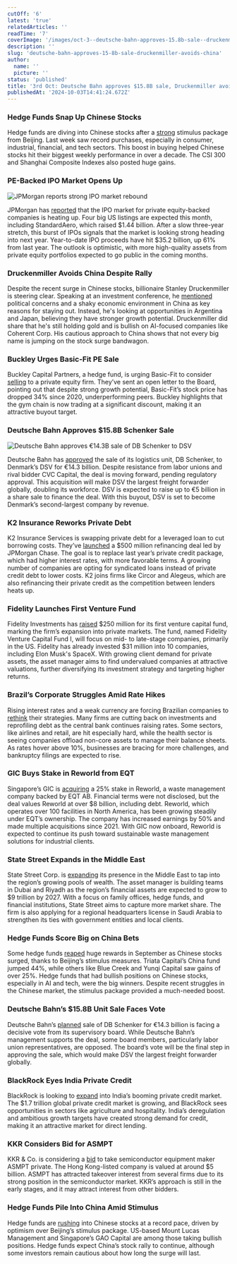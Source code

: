 ```yaml
---
cutOff: '6'
latest: 'true'
relatedArticles: ''
readTime: '7'
coverImage: '/images/oct-3--deutsche-bahn-approves-15.8b-sale--druckenmiller-avoids-china-Y0OD.webp'
description: ''
slug: 'deutsche-bahn-approves-15-8b-sale-druckenmiller-avoids-china'
author:
  name: ''
  picture: ''
status: 'published'
title: '3rd Oct: Deutsche Bahn approves $15.8B sale, Druckenmiller avoids China'
publishedAt: '2024-10-03T14:41:24.672Z'
---
```


### Hedge Funds Snap Up Chinese Stocks

Hedge funds are diving into Chinese stocks after a [strong](https://www.hedgeweek.com/hedge-funds-drive-record-weekly-chinese-stock-purchases-amid-stimulus-optimism/#:~:text=Global%20hedge%20funds%20ramped%20up,to%20a%20report%20by%20Reuters.) stimulus package from Beijing. Last week saw record purchases, especially in consumer, industrial, financial, and tech sectors. This boost in buying helped Chinese stocks hit their biggest weekly performance in over a decade. The CSI 300 and Shanghai Composite Indexes also posted huge gains.

### PE-Backed IPO Market Opens Up

![JPMorgan reports strong IPO market rebound](/images/oct-3--deutsche-bahn-approves-15.8b-sale--druckenmiller-avoids-china-M5MT.webp)

JPMorgan has [reported](https://www.bnnbloomberg.ca/business/2024/10/02/jpmorgan-says-ipo-market-for-pe-backed-companies-is-very-open/) that the IPO market for private equity-backed companies is heating up. Four big US listings are expected this month, including StandardAero, which raised $1.44 billion. After a slow three-year stretch, this burst of IPOs signals that the market is looking strong heading into next year. Year-to-date IPO proceeds have hit $35.2 billion, up 61% from last year. The outlook is optimistic, with more high-quality assets from private equity portfolios expected to go public in the coming months.

### Druckenmiller Avoids China Despite Rally

Despite the recent surge in Chinese stocks, billionaire Stanley Druckenmiller is steering clear. Speaking at an investment conference, he [mentioned](https://www.hedgeweek.com/hedge-fund-legend-druckenmiller-steering-clear-of-china-despite-stock-surge/) political concerns and a shaky economic environment in China as key reasons for staying out. Instead, he's looking at opportunities in Argentina and Japan, believing they have stronger growth potential. Druckenmiller did share that he's still holding gold and is bullish on AI-focused companies like Coherent Corp. His cautious approach to China shows that not every big name is jumping on the stock surge bandwagon.

### Buckley Urges Basic-Fit PE Sale

Buckley Capital Partners, a hedge fund, is urging Basic-Fit to consider [selling](https://www.hedgeweek.com/buckley-pressing-basic-fit-to-consider-pe-sale/) to a private equity firm. They’ve sent an open letter to the Board, pointing out that despite strong growth potential, Basic-Fit’s stock price has dropped 34% since 2020, underperforming peers. Buckley highlights that the gym chain is now trading at a significant discount, making it an attractive buyout target.

### Deutsche Bahn Approves $15.8B Schenker Sale

![Deutsche Bahn approves €14.3B sale of DB Schenker to DSV](/images/oct-3--deutsche-bahn-approves-15.8b-sale--druckenmiller-avoids-china-a-M1ND.webp)

Deutsche Bahn has [approved](https://www.bnnbloomberg.ca/business/company-news/2024/10/02/deutsche-bahn-approves-143-billion-logistics-unit-sale-to-dsv/) the sale of its logistics unit, DB Schenker, to Denmark’s DSV for €14.3 billion. Despite resistance from labor unions and rival bidder CVC Capital, the deal is moving forward, pending regulatory approval. This acquisition will make DSV the largest freight forwarder globally, doubling its workforce. DSV is expected to raise up to €5 billion in a share sale to finance the deal. With this buyout, DSV is set to become Denmark’s second-largest company by revenue.

### K2 Insurance Reworks Private Debt

K2 Insurance Services is swapping private debt for a leveraged loan to cut borrowing costs. They’ve [launched](https://www.bnnbloomberg.ca/business/company-news/2024/10/02/k2-insurance-joins-firms-looking-to-shed-private-credit-debt/) a $500 million refinancing deal led by JPMorgan Chase. The goal is to replace last year’s private credit package, which had higher interest rates, with more favorable terms. A growing number of companies are opting for syndicated loans instead of private credit debt to lower costs. K2 joins firms like Circor and Alegeus, which are also refinancing their private credit as the competition between lenders heats up.

### Fidelity Launches First Venture Fund

Fidelity Investments has [raised](https://www.bnnbloomberg.ca/business/company-news/2024/10/02/fidelity-raises-first-fund-dedicated-to-venture-capital/) $250 million for its first venture capital fund, marking the firm’s expansion into private markets. The fund, named Fidelity Venture Capital Fund I, will focus on mid- to late-stage companies, primarily in the US. Fidelity has already invested $31 million into 10 companies, including Elon Musk's SpaceX. With growing client demand for private assets, the asset manager aims to find undervalued companies at attractive valuations, further diversifying its investment strategy and targeting higher returns.

### Brazil’s Corporate Struggles Amid Rate Hikes

Rising interest rates and a weak currency are forcing Brazilian companies to [rethink](https://www.bnnbloomberg.ca/investing/commodities/2024/10/02/rate-hikes-currency-woes-force-a-corporate-reckoning-in-brazil/) their strategies. Many firms are cutting back on investments and reprofiling debt as the central bank continues raising rates. Some sectors, like airlines and retail, are hit especially hard, while the health sector is seeing companies offload non-core assets to manage their balance sheets. As rates hover above 10%, businesses are bracing for more challenges, and bankruptcy filings are expected to rise.

### GIC Buys Stake in Reworld from EQT

Singapore’s GIC is [acquiring](https://www.bnnbloomberg.ca/business/international/2024/10/02/gic-agrees-to-buy-25-stake-in-eqt-backed-waste-firm-reworld/) a 25% stake in Reworld, a waste management company backed by EQT AB. Financial terms were not disclosed, but the deal values Reworld at over $8 billion, including debt. Reworld, which operates over 100 facilities in North America, has been growing steadily under EQT’s ownership. The company has increased earnings by 50% and made multiple acquisitions since 2021. With GIC now onboard, Reworld is expected to continue its push toward sustainable waste management solutions for industrial clients.

### State Street Expands in the Middle East

State Street Corp. is [expanding](https://www.bnnbloomberg.ca/business/2024/10/02/state-street-boosts-team-to-chase-bigger-slice-of-middle-east-trillions/) its presence in the Middle East to tap into the region’s growing pools of wealth. The asset manager is building teams in Dubai and Riyadh as the region’s financial assets are expected to grow to $9 trillion by 2027. With a focus on family offices, hedge funds, and financial institutions, State Street aims to capture more market share. The firm is also applying for a regional headquarters license in Saudi Arabia to strengthen its ties with government entities and local clients.

### Hedge Funds Score Big on China Bets

Some hedge funds [reaped](https://www.bnnbloomberg.ca/business/technology/2024/10/02/hedge-funds-that-bet-big-on-china-score-25-plus-september-gains/) huge rewards in September as Chinese stocks surged, thanks to Beijing’s stimulus measures. Triata Capital’s China fund jumped 44%, while others like Blue Creek and Yunqi Capital saw gains of over 25%. Hedge funds that had bullish positions on Chinese stocks, especially in AI and tech, were the big winners. Despite recent struggles in the Chinese market, the stimulus package provided a much-needed boost.

### Deutsche Bahn’s $15.8B Unit Sale Faces Vote

Deutsche Bahn’s [planned](https://www.bnnbloomberg.ca/business/company-news/2024/10/02/deutsche-bahns-14-billion-unit-sale-faces-decisive-vote/) sale of DB Schenker for €14.3 billion is facing a decisive vote from its supervisory board. While Deutsche Bahn’s management supports the deal, some board members, particularly labor union representatives, are opposed. The board’s vote will be the final step in approving the sale, which would make DSV the largest freight forwarder globally.

### BlackRock Eyes India Private Credit

BlackRock is looking to [expand](https://www.bnnbloomberg.ca/business/company-news/2024/10/02/blackrock-chases-private-credit-deals-in-growing-indian-market/) into India’s booming private credit market. The $1.7 trillion global private credit market is growing, and BlackRock sees opportunities in sectors like agriculture and hospitality. India’s deregulation and ambitious growth targets have created strong demand for credit, making it an attractive market for direct lending.

### KKR Considers Bid for ASMPT

KKR & Co. is considering a [bid](https://www.bnnbloomberg.ca/business/international/2024/10/02/kkr-is-said-to-weigh-takeover-bid-for-chip-gear-maker-asmpt/) to take semiconductor equipment maker ASMPT private. The Hong Kong-listed company is valued at around $5 billion. ASMPT has attracted takeover interest from several firms due to its strong position in the semiconductor market. KKR’s approach is still in the early stages, and it may attract interest from other bidders.

### Hedge Funds Pile Into China Amid Stimulus

Hedge funds are [rushing](https://www.bnnbloomberg.ca/business/international/2024/10/01/hedge-funds-pile-into-china-looking-for-any-way-to-gain-exposure/) into Chinese stocks at a record pace, driven by optimism over Beijing’s stimulus package. US-based Mount Lucas Management and Singapore’s GAO Capital are among those taking bullish positions. Hedge funds expect China’s stock rally to continue, although some investors remain cautious about how long the surge will last.